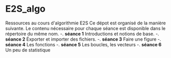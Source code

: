 # E2S_algo
Ressources au cours d'algorithmie E2S
Ce dépot est organisé de la manière suivante. Le contenu nécessaire pour chaque séance est disponible dans le répertoire du même nom.
-. **séance 1** Introductions et notions de base.
-. **séance 2** Éxporter et importer des fichiers. 
-. **séance 3** Faire une figure
-. **séance 4** Les fonctions
-. **séance 5** Les boucles, les vecteurs
-. **séance 6** Un peu de statistique

